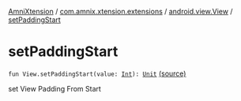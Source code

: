 [AmniXtension](../../index.md) / [com.amnix.xtension.extensions](../index.md) / [android.view.View](index.md) / [setPaddingStart](./set-padding-start.md)

# setPaddingStart

`fun View.setPaddingStart(value: `[`Int`](https://kotlinlang.org/api/latest/jvm/stdlib/kotlin/-int/index.html)`): `[`Unit`](https://kotlinlang.org/api/latest/jvm/stdlib/kotlin/-unit/index.html) [(source)](https://github.com/AmniX/AmniXTension/tree/master/AmniXtension/src/main/java/com/amnix/xtension/extensions/ViewExtensions.kt#L114)

set View Padding From Start

